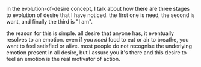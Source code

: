 in the evolution-of-desire concept, I talk about how there are three stages to evolution of desire that I have noticed. the first one is need, the second is want, and finally the third is "I am".

the reason for this is simple. all desire that anyone has, it eventually resolves to an emotion. even if you *need* food to eat or air to breathe, you want to feel satisfied or alive. most people do not recognise the underlying emotion present in all desire, but I assure you it's there and this desire to feel an emotion is the real motivator of action.
